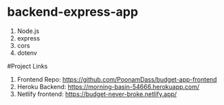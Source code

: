 # backend-express-app 
1. Node.js
2. express
3. cors
4. dotenv

#Project Links
1. Frontend Repo: https://github.com/PoonamDass/budget-app-frontend
2. Heroku Backend: https://morning-basin-54666.herokuapp.com/
3. Netlify frontend: https://budget-never-broke.netlify.app/
